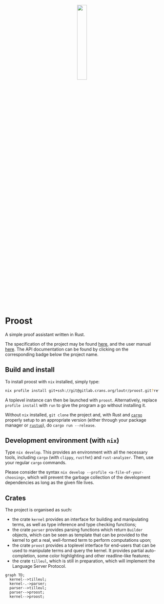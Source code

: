 <p align="center">
  <img src="https://gitlab.crans.org/loutr/proost/-/raw/48-first-release-preparations/docs/media/logo.png" width="25%"/>
</p>

# Proost
A simple proof assistant written in Rust.

The specification of the project may be found [here](docs/specs.pdf), and the
user manual [here](docs/manual.pdf). The API documentation can be found by
clicking on the corresponding badge below the project name.

## Build and install
To install proost with `nix` installed, simply type:
```sh
nix profile install git+ssh://git@gitlab.crans.org/loutr/proost.git?ref=main
```
A toplevel instance can then be launched with `proost`. Alternatively, replace
`profile install` with `run` to give the program a go without installing it.

Without `nix` installed, `git clone` the project and, with Rust and
[`cargo`](https://doc.rust-lang.org/stable/cargo/) properly setup to an
appropriate version (either through your package manager or
[`rustup`](https://rustup.rs/)), do `cargo run --release`.

## Development environment (with `nix`)
Type `nix develop`. This provides an environment with all the necessary tools,
including `cargo` (with `clippy`, `rustfmt`) and `rust-analyzer`. Then, use your
regular `cargo` commands.

Please consider the syntax `nix develop --profile <a-file-of-your-choosing>`,
which will prevent the garbage collection of the development dependencies as
long as the given file lives.

## Crates
The project is organised as such:
- the crate `kernel` provides an interface for building and manipulating terms,
  as well as type inference and type checking functions;
- the crate `parser` provides parsing functions which return `Builder` objects,
  which can be seen as template that can be provided to the kernel to get a
  real, well-formed term to perform computations upon;
- the crate `proost` provides a toplevel interface for end-users that can be
  used to manipulate terms and query the kernel. It provides partial
  auto-completion, some color highlighting and other readline-like features;
- the crate `tilleul`, which is still in preparation, which will implement the
  Language Server Protocol.

```mermaid
graph TD;
  kernel-->tilleul;
  kernel-.->parser;
  parser-->tilleul; 
  parser-->proost;
  kernel-->proost;
```
